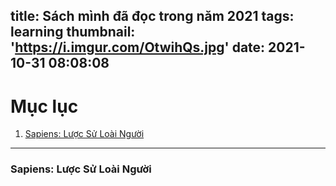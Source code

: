 title: Sách mình đã đọc trong năm 2021
tags: learning
thumbnail: 'https://i.imgur.com/OtwihQs.jpg'
date: 2021-10-31 08:08:08
---

<!-- more -->


# Mục lục

1. [Sapiens: Lược Sử Loài Người](#sapiens-luoc-su-loai-nguoi)

***

### <a name="sapiens-luoc-su-loai-nguoi">Sapiens: Lược Sử Loài Người</a>

